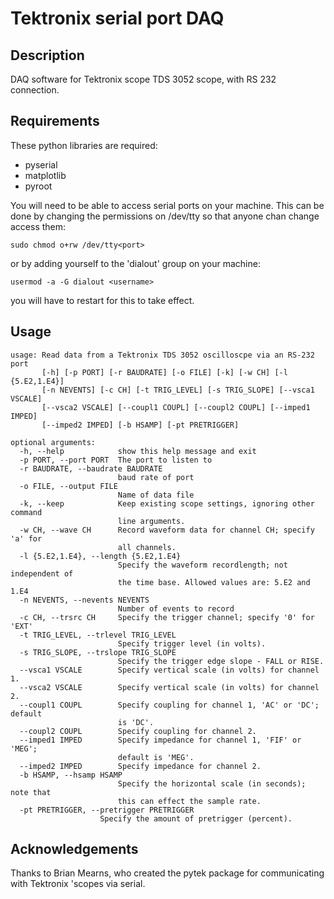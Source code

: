 # Tektronix serial port DAQ

## Description

DAQ software for Tektronix scope TDS 3052 scope, with RS 232 connection.

## Requirements

These python libraries are required:

* pyserial
* matplotlib
* pyroot

You will need to be able to access serial ports on your machine. This can be done by changing the permissions on /dev/tty<port> so that anyone chan change access them:

    sudo chmod o+rw /dev/tty<port>

or by adding yourself to the 'dialout' group on your machine:

    usermod -a -G dialout <username>

you will have to restart for this to take effect.


## Usage

    usage: Read data from a Tektronix TDS 3052 oscilloscpe via an RS-232 port
           [-h] [-p PORT] [-r BAUDRATE] [-o FILE] [-k] [-w CH] [-l {5.E2,1.E4}]
           [-n NEVENTS] [-c CH] [-t TRIG_LEVEL] [-s TRIG_SLOPE] [--vsca1 VSCALE]
           [--vsca2 VSCALE] [--coupl1 COUPL] [--coupl2 COUPL] [--imped1 IMPED]
           [--imped2 IMPED] [-b HSAMP] [-pt PRETRIGGER]

    optional arguments:
      -h, --help            show this help message and exit
      -p PORT, --port PORT  The port to listen to
      -r BAUDRATE, --baudrate BAUDRATE
                            baud rate of port
      -o FILE, --output FILE
                            Name of data file
      -k, --keep            Keep existing scope settings, ignoring other command
                            line arguments.
      -w CH, --wave CH      Record waveform data for channel CH; specify 'a' for
                            all channels.
      -l {5.E2,1.E4}, --length {5.E2,1.E4}
                            Specify the waveform recordlength; not independent of
                            the time base. Allowed values are: 5.E2 and 1.E4
      -n NEVENTS, --nevents NEVENTS
                            Number of events to record
      -c CH, --trsrc CH     Specify the trigger channel; specify '0' for 'EXT'
      -t TRIG_LEVEL, --trlevel TRIG_LEVEL
                            Specify trigger level (in volts).
      -s TRIG_SLOPE, --trslope TRIG_SLOPE
                            Specify the trigger edge slope - FALL or RISE.
      --vsca1 VSCALE        Specify vertical scale (in volts) for channel 1.
      --vsca2 VSCALE        Specify vertical scale (in volts) for channel 2.
      --coupl1 COUPL        Specify coupling for channel 1, 'AC' or 'DC'; default
                            is 'DC'.
      --coupl2 COUPL        Specify coupling for channel 2.
      --imped1 IMPED        Specify impedance for channel 1, 'FIF' or 'MEG';
                            default is 'MEG'.
      --imped2 IMPED        Specify impedance for channel 2.
      -b HSAMP, --hsamp HSAMP
                            Specify the horizontal scale (in seconds); note that
                            this can effect the sample rate.
      -pt PRETRIGGER, --pretrigger PRETRIGGER
      	  	            Specify the amount of pretrigger (percent).


## Acknowledgements

Thanks to Brian Mearns, who created the pytek package for communicating with Tektronix 'scopes via serial.
